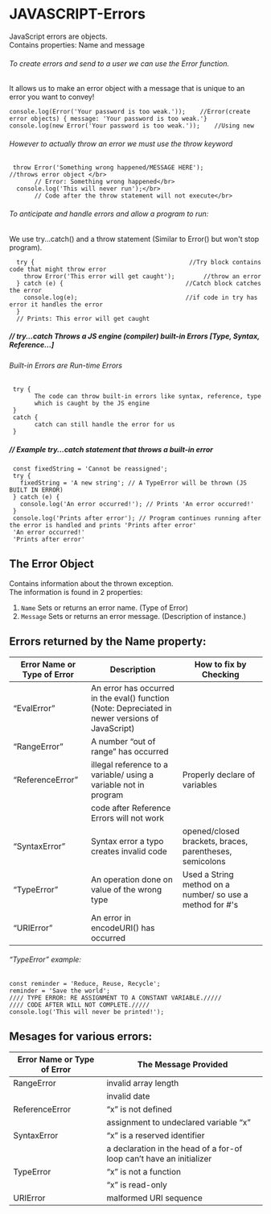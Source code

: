 # JAVASCRIPT-Errors
JavaScript errors are objects. </br>
  Contains properties: Name and message </br>

###### To create errors and send to a user we can use the Error function. <br> 
   It allows us to make an error object with a message that is unique to an error you want to convey! </br>
   
    console.log(Error('Your password is too weak.'));    //Error(create error objects) { message: 'Your password is too weak.'}
    console.log(new Error('Your password is too weak.'));    //Using new  

###### However to actually throw an error we must use the throw keyword</br>

     throw Error('Something wrong happened/MESSAGE HERE');              //throws error object </br>
           // Error: Something wrong happened</br>
      console.log('This will never run');</br>
           // Code after the throw statement will not execute</br>

###### To anticipate and handle errors and allow a program to run:</br>
We use try...catch() and a throw statement (Similar to Error() but won't stop program). </br>

      try {                                           //Try block contains code that might throw error
        throw Error('This error will get caught');        //throw an error 
      } catch (e) {                                  //Catch block catches the error
        console.log(e);                              //if code in try has error it handles the error
      }
      // Prints: This error will get caught
      
##### // try...catch Throws a JS engine (compiler) built-in Errors [Type, Syntax, Reference...]
###### Built-in Errors are Run-time Errors

     try {
           The code can throw built-in errors like syntax, reference, type
           which is caught by the JS engine
     }
     catch {
           catch can still handle the error for us
     }
##### // Example try...catch statement that throws a built-in error     
     
     const fixedString = 'Cannot be reassigned';
     try {
       fixedString = 'A new string'; // A TypeError will be thrown (JS BUILT IN ERROR)
     } catch (e) {
       console.log('An error occurred!'); // Prints 'An error occurred!'
     }
     console.log('Prints after error'); // Program continues running after the error is handled and prints 'Prints after error'
     'An error occurred!'
     'Prints after error'
     
## The Error Object
Contains information about the thrown exception. </br>
The information is found in 2 properties:  </br>

1. `Name` Sets or returns an error name. (Type of Error)  </br>
2. `Message` Sets or returns an error message. (Description of instance.)  </br>

## Errors returned by the Name property:

|Error Name or Type of Error| Description | How to fix by Checking | 
|-------|-------|------|
| “EvalError” | An error has occurred in the eval() function (Note: Depreciated in newer versions of JavaScript) |
| “RangeError” | A number “out of range” has occurred | |
|“ReferenceError” | illegal reference to a variable/ using a variable not in program | Properly declare of variables |
|| code after Reference Errors will not work|
| “SyntaxError” | Syntax error a typo creates invalid code| opened/closed brackets, braces, parentheses, semicolons |
| “TypeError” | An operation done on value of the wrong type | Used a String method on a number/ so use a method for #'s |
| “URIError” | An error in encodeURI() has occurred | |

###### “TypeError” example: 

    const reminder = 'Reduce, Reuse, Recycle';
    reminder = 'Save the world';
    //// TYPE ERROR: RE ASSIGNMENT TO A CONSTANT VARIABLE./////
    //// CODE AFTER WILL NOT COMPLETE./////
    console.log('This will never be printed!');
 
## Mesages for various errors:
|Error Name or Type of Error| The Message Provided |
|-------|-------|
| RangeError|  invalid array length |
| |  invalid date|
| ReferenceError |  “x” is not defined |
|| assignment to undeclared variable “x” |
| SyntaxError | “x” is a reserved identifier |
||  a declaration in the head of a for-of loop can’t have an initializer |
| TypeError |  “x” is not a function |
||  “x” is read-only |
| URIError| malformed URI sequence |


  



  
